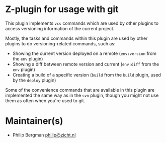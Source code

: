 # Z-plugin for usage with git

This plugin implements `vcs` commands which are used by other plugins to access
versioning information of the current project.

Mostly, the tasks and commands within this plugin are used by other plugins to
do versioning-related commands, such as:

* Showing the current version deployed on a remote (`env:version` from the
  `env` plugin)
* Showing a diff between remote version and current (`env:diff` from the `env`
  plugin)
* Creating a build of a specific version (`build` from the `build` plugin, used
  by the `deploy` plugin)

Some of the convenience commands that are available in this plugin are
implemented the same way as in the `svn` plugin, though you might not use them
as often when you're used to git.

# Maintainer(s)
* Philip Bergman <philip@zicht.nl>
